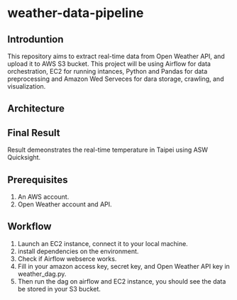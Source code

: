 # weather-data-pipeline
## Introduntion
This repository aims to extract real-time data from Open Weather API, and upload it to AWS S3 bucket. This project will be using Airflow for data orchestration, EC2 for running intances, Python and Pandas for data preprocessing and Amazon Wed Serveces for dara storage, crawling, and visualization. 

## Architecture
[](Images/architecture.pdf)

## Final Result
Result demeonstrates the real-time temperature in Taipei using ASW Quicksight.
[](Images/architecture.pdf)


## Prerequisites 
1. An AWS account.
2. Open Weather account and API.

## Workflow
1. Launch an EC2 instance, connect it to your local machine.
2. install dependencies on the environment.
3. Check if Airflow webserce works.
4. Fill in your amazon access key, secret key, and Open Weather API key in weather_dag.py.
5. Then run the dag on airflow and EC2 instance, you should see the data be stored in your S3 bucket.

